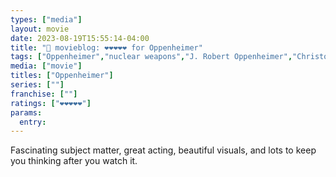 ```yaml
---
types: ["media"]
layout: movie
date: 2023-08-19T15:55:14-04:00
title: "🍿 movieblog: ❤️❤️❤️❤️❤️ for Oppenheimer"
tags: ["Oppenheimer","nuclear weapons","J. Robert Oppenheimer","Christopher Nolan"]
media: ["movie"]
titles: ["Oppenheimer"]
series: [""]
franchise: [""]
ratings: ["❤️❤️❤️❤️❤️"]
params:
  entry:
---
```

Fascinating subject matter, great acting, beautiful visuals, and lots to keep you thinking after you watch it.
